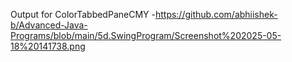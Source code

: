 Output for ColorTabbedPaneCMY -https://github.com/abhiishek-b/Advanced-Java-Programs/blob/main/5d.SwingProgram/Screenshot%202025-05-18%20141738.png
